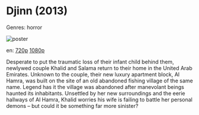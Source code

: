 # Djinn (2013)

Genres: horror

![poster](http://image.tmdb.org/t/p/w500/ePsrip7gQChtYQS4G3qGcUPhy6W.jpg)

en:
  [720p](magnet:?xt=urn:btih:ecb6dcc60a0358faf7adbcf68b1755035bfbeebf&dn=Djinn+%282013%29+720p+BrRip+x264+-+YIFY&tr=udp%3A%2F%2Ftracker.openbittorrent.com%3A80%2Fannounce&tr=udp%3A%2F%2Fglotorrents.pw%3A6969%2Fannounce&tr=udp%3A%2F%2Ftracker.openbittorrent.com%3A80%2Fannounce&tr=udp%3A%2F%2Ftracker.opentrackr.org%3A1337%2Fannounce&tr=udp%3A%2F%2Fzer0day.to%3A1337%2Fannounce&tr=udp%3A%2F%2Ftracker.coppersurfer.tk%3A6969%2Fannounce)
  [1080p](magnet:?xt=urn:btih:db97f11ddedb4f2031fba2246c2b684b548ff492&dn=Djinn+%282013%29+1080p+BrRip+x264+-+YIFY&tr=udp%3A%2F%2Ftracker.openbittorrent.com%3A80%2Fannounce&tr=udp%3A%2F%2Fglotorrents.pw%3A6969%2Fannounce&tr=udp%3A%2F%2Ftracker.openbittorrent.com%3A80%2Fannounce&tr=udp%3A%2F%2Ftracker.opentrackr.org%3A1337%2Fannounce&tr=udp%3A%2F%2Fzer0day.to%3A1337%2Fannounce&tr=udp%3A%2F%2Ftracker.coppersurfer.tk%3A6969%2Fannounce)
  


Desperate to put the traumatic loss of their infant child behind them, newlywed couple Khalid and Salama return to their home in the United Arab Emirates. Unknown to the couple, their new luxury apartment block, Al Hamra, was built on the site of an old abandoned fishing village of the same name. Legend has it the village was abandoned after manevolant beings haunted its inhabitants. Unsettled by her new surroundings and the eerie hallways of Al Hamra, Khalid worries his wife is failing to battle her personal demons – but could it be something far more sinister?